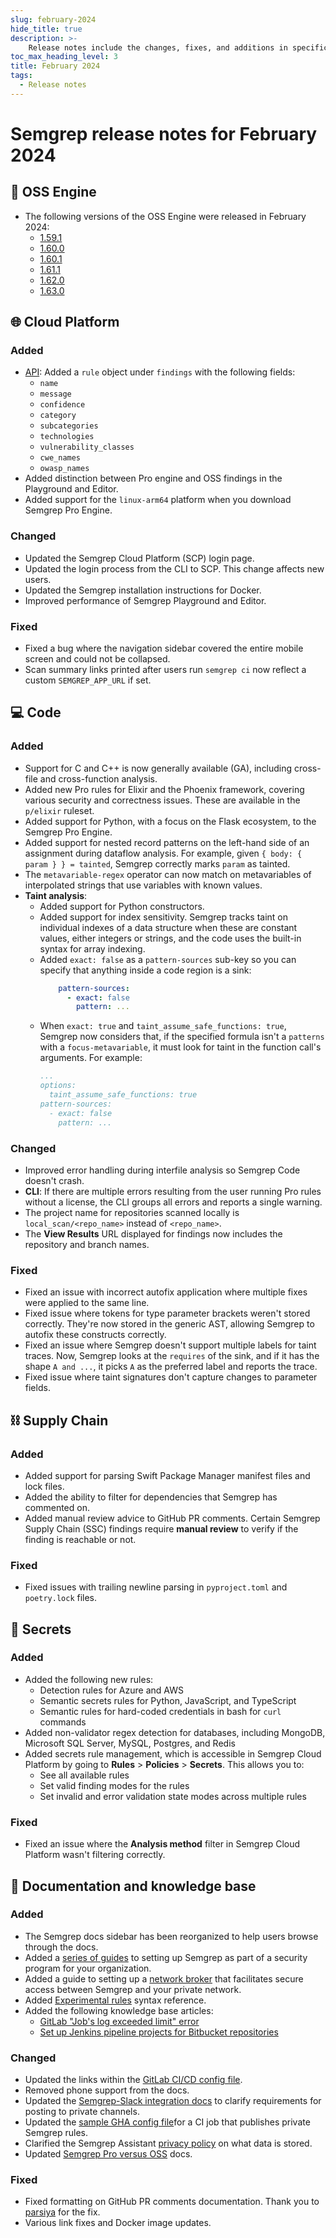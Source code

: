 ```yaml
---
slug: february-2024
hide_title: true
description: >-
    Release notes include the changes, fixes, and additions in specific versions of Semgrep.
toc_max_heading_level: 3
title: February 2024
tags:
  - Release notes
---
```


# Semgrep release notes for February 2024

## 🔧 OSS Engine

* The following versions of the OSS Engine were released in February 2024:
  * [<i class="fas fa-external-link fa-xs"></i>1.59.1](https://github.com/semgrep/semgrep/releases/tag/v1.59.1)
  * [<i class="fas fa-external-link fa-xs"></i>1.60.0](https://github.com/semgrep/semgrep/releases/tag/v1.60.0)
  * [<i class="fas fa-external-link fa-xs"></i>1.60.1](https://github.com/semgrep/semgrep/releases/tag/v1.60.1)
  * [<i class="fas fa-external-link fa-xs"></i>1.61.1](https://github.com/semgrep/semgrep/releases/tag/v1.61.1)
  * [<i class="fas fa-external-link fa-xs"></i>1.62.0](https://github.com/semgrep/semgrep/releases/tag/v1.62.0)
  * [<i class="fas fa-external-link fa-xs"></i>1.63.0](https://github.com/semgrep/semgrep/releases/tag/v1.63.0)

## 🌐 Cloud Platform

### Added

- [<i class="fas fa-external-link fa-xs"></i> API](https://semgrep.dev/api/v1/docs/#tag/Finding/operation/semgrep_app.core_exp.findings.handlers.issue.openapi_list_recent_issues): Added a `rule` object under `findings` with the following fields: 
    - `name`
    - `message`
    - `confidence`
    - `category`
    - `subcategories`
    - `technologies`
    - `vulnerability_classes`
    - `cwe_names`
    - `owasp_names` <!-- 12868 --> 
- Added distinction between Pro engine and OSS findings in the Playground and Editor. <!-- 12275 -->
- Added support for the `linux-arm64` platform when you download Semgrep Pro Engine. <!-- 12430 -->

### Changed

- Updated the Semgrep Cloud Platform (SCP) login page. <!-- 12744 -->
- Updated the login process from the CLI to SCP. This change affects new users. <!-- 12531 -->
- Updated the Semgrep installation instructions for Docker. <!-- 12531 -->
- Improved performance of Semgrep Playground and Editor. <!-- 12461 -->

### Fixed

- Fixed a bug where the navigation sidebar covered the entire mobile screen and could not be collapsed. <!-- 12876 -->
- Scan summary links printed after users run `semgrep ci` now reflect a
  custom `SEMGREP_APP_URL` if set.

## 💻 Code

### Added

* Support for C and C++ is now generally available (GA), including cross-file and cross-function analysis.
* Added new Pro rules for Elixir and the Phoenix framework, covering various security and correctness issues. These are available in the `p/elixir`
  ruleset.
* Added support for Python, with a focus on the Flask ecosystem, to the Semgrep
  Pro Engine.
* Added support for nested record patterns on the left-hand side of an
  assignment during dataflow analysis. For example, given `{ body: { param } } =
  tainted`, Semgrep correctly marks `param` as tainted.
* The `metavariable-regex` operator can now match on metavariables of interpolated strings
  that use variables with known values.
* **Taint analysis**:
  * Added support for Python constructors.
  * Added support for index sensitivity. Semgrep tracks taint on individual
    indexes of a data structure when these are constant values, either integers
    or strings, and the code uses the built-in syntax for array indexing.
  * Added `exact: false` as a `pattern-sources` sub-key so you can specify that anything inside a code region is a sink:
    ```yaml
        pattern-sources:
          - exact: false
            pattern: ...
    ```
  * When `exact: true` and `taint_assume_safe_functions: true`, Semgrep now
    considers that, if the specified formula isn't a `patterns` with a
    `focus-metavariable`, it must look for taint in the function call's arguments. For example:
    ```yaml
    ...
    options:
      taint_assume_safe_functions: true
    pattern-sources:
      - exact: false
        pattern: ...
    ```

### Changed

* Improved error handling during interfile analysis so Semgrep Code doesn't crash.
* **CLI**: If there are multiple errors resulting from the user running Pro
  rules without a license, the CLI groups all errors and reports a
  single warning.
* The project name for repositories scanned locally is `local_scan/<repo_name>`
  instead of `<repo_name>`.
* The **View Results** URL displayed for findings now includes the repository
  and branch names.

### Fixed

* Fixed an issue with incorrect autofix application where multiple fixes were
  applied to the same line.
* Fixed issue where tokens for type parameter brackets weren't stored correctly.
  They're now stored in the generic AST, allowing Semgrep to autofix
  these constructs correctly.
* Fixed an issue where Semgrep doesn't support multiple labels for taint
  traces. Now, Semgrep looks at the `requires` of the sink, and if it has the
  shape `A and ...`, it picks `A` as the preferred label and reports the
  trace.
* Fixed issue where taint signatures don't capture changes to parameter fields.

## ⛓️ Supply Chain

### Added

* Added support for parsing Swift Package Manager manifest files and lock files.
* Added the ability to filter for dependencies that Semgrep has commented on.
  <!-- https://github.com/semgrep/semgrep-app/pull/12898 -->
* Added manual review advice to GitHub PR comments. Certain Semgrep Supply Chain (SSC) findings require **manual review** to verify if the finding is reachable or not. <!-- 12907 -->

### Fixed

* Fixed issues with trailing newline parsing in `pyproject.toml` and
  `poetry.lock` files.

## 🔐 Secrets

### Added

- Added the following new rules:
  - Detection rules for Azure and AWS
  - Semantic secrets rules for Python, JavaScript, and TypeScript
  - Semantic rules for hard-coded credentials in bash for `curl` commands
- Added non-validator regex detection for databases, including MongoDB,
  Microsoft SQL Server, MySQL, Postgres, and Redis
- Added secrets rule management, which is accessible in Semgrep Cloud Platform
  by going to **Rules** > **Policies** > **Secrets**. This allows you to:
  - See all available rules
  - Set valid finding modes for the rules
  - Set invalid and error validation state modes across multiple rules

### Fixed

- Fixed an issue where the **Analysis method** filter in Semgrep Cloud Platform
  wasn't filtering correctly.

## 📝 Documentation and knowledge base

### Added

- The Semgrep docs sidebar has been reorganized to help users browse through the docs.
- Added a [series of guides](/deployment/core-deployment/) to setting up Semgrep as part of a security program for your organization.
- Added a guide to setting up a [network broker](/semgrep-ci/network-broker/) that facilitates secure access between Semgrep and your private network.
- Added [Experimental rules](/writing-rules/experiments/pattern-syntax/) syntax reference.
- Added the following knowledge base articles:
    - [GitLab "Job's log exceeded limit" error](/kb/semgrep-ci/collect-gitlab-logs)
    - [Set up Jenkins pipeline projects for Bitbucket repositories](/kb/semgrep-ci/bitbuket-jenkins-pipeline-projects/)
    
### Changed

- Updated the links within the [GitLab CI/CD config file](/semgrep-ci/sample-ci-configs/#sample-gitlab-cicd-configuration-snippet).
- Removed phone support from the docs.
- Updated the [Semgrep-Slack integration docs](/semgrep-cloud-platform/slack-notifications/) to clarify requirements for posting to private channels.
- Updated the [sample GHA config file](/writing-rules/private-rules/)for a CI job that publishes private Semgrep rules. 
- Clarified the Semgrep Assistant [privacy policy](/semgrep-assistant/overview) on what data is stored.
- Updated [Semgrep Pro versus OSS](/docs/semgrep-pro-vs-oss/) docs. <!-- 1338 -->

### Fixed

- Fixed formatting on GitHub PR comments documentation. Thank you to [parsiya](https://github.com/parsiya) for the fix.
- Various link fixes and Docker image updates.


